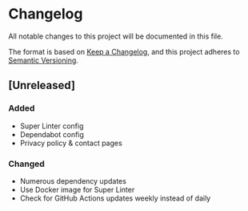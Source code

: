 # Changelog
All notable changes to this project will be documented in this file.

The format is based on [Keep a Changelog](https://keepachangelog.com/en/1.0.0/),
and this project adheres to [Semantic Versioning](https://semver.org/spec/v2.0.0.html).

## [Unreleased]
<!-- markdownlint-disable -->
### Added
- Super Linter config
- Dependabot config
- Privacy policy & contact pages

### Changed
- Numerous dependency updates
- Use Docker image for Super Linter
- Check for GitHub Actions updates weekly instead of daily

<!-- markdownlint-restore -->
